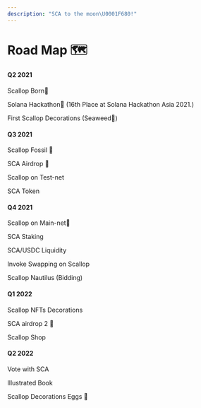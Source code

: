 ```yaml
---
description: "SCA to the moon\U0001F680!"
---
```


# Road Map 🗺

#### Q2 2021

Scallop Born🎂

Solana Hackathon🦾 \(16th Place at Solana Hackathon Asia 2021.\)

First Scallop Decorations \(Seaweed🌱\)



#### Q3 2021

Scallop Fossil 🗿

SCA Airdrop 💸

Scallop on Test-net

SCA Token



#### Q4 2021

Scallop on Main-net🚀

SCA Staking

SCA/USDC Liquidity 

Invoke Swapping on Scallop

Scallop Nautilus \(Bidding\)



#### Q1 2022

Scallop NFTs Decorations

SCA airdrop 2 💸

Scallop Shop



#### Q2 2022

Vote with SCA

Illustrated Book

Scallop Decorations Eggs 🥚



